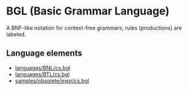 # BGL (Basic Grammar Language)
A BNF-like notation for context-free grammars; rules (productions) are labeled.
## Language elements
* [languages/BNL/cs.bgl](https://github.com/softlang/yas/blob/master/languages/BNL/cs.bgl)
* [languages/BTL/cs.bgl](https://github.com/softlang/yas/blob/master/languages/BTL/cs.bgl)
* [samples/obsolete/expr/cs.bgl](https://github.com/softlang/yas/blob/master/samples/obsolete/expr/cs.bgl)

